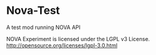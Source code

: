 # Nova-Test
A test mod running NOVA API

NOVA Experiment is licensed under the LGPL v3 License.
http://opensource.org/licenses/lgpl-3.0.html